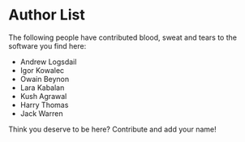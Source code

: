 # Author List

The following people have contributed blood, sweat and tears 
to the software you find here:

- Andrew Logsdail
- Igor Kowalec
- Owain Beynon
- Lara Kabalan
- Kush Agrawal
- Harry Thomas
- Jack Warren

Think you deserve to be here? Contribute and add your name!


